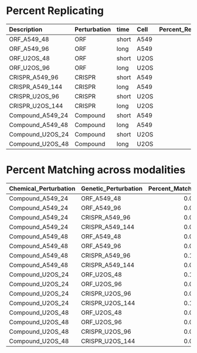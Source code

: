 # Percent Replicating

| Description      | Perturbation   | time   | Cell   |   Percent_Replicating |
|:-----------------|:---------------|:-------|:-------|----------------------:|
| ORF_A549_48      | ORF            | short  | A549   |                 0.338 |
| ORF_A549_96      | ORF            | long   | A549   |                 0.319 |
| ORF_U2OS_48      | ORF            | short  | U2OS   |                 0.512 |
| ORF_U2OS_96      | ORF            | long   | U2OS   |                 0.456 |
| CRISPR_A549_96   | CRISPR         | short  | A549   |                 0.436 |
| CRISPR_A549_144  | CRISPR         | long   | A549   |                 0.449 |
| CRISPR_U2OS_96   | CRISPR         | short  | U2OS   |                 0.692 |
| CRISPR_U2OS_144  | CRISPR         | long   | U2OS   |                 0.495 |
| Compound_A549_24 | Compound       | short  | A549   |                 0.84  |
| Compound_A549_48 | Compound       | long   | A549   |                 0.971 |
| Compound_U2OS_24 | Compound       | short  | U2OS   |                 0.778 |
| Compound_U2OS_48 | Compound       | long   | U2OS   |                 0.791 |

# Percent Matching across modalities

| Chemical_Perturbation   | Genetic_Perturbation   |   Percent_Matching |
|:------------------------|:-----------------------|-------------------:|
| Compound_A549_24        | ORF_A549_48            |              0.078 |
| Compound_A549_24        | ORF_A549_96            |              0.095 |
| Compound_A549_24        | CRISPR_A549_96         |              0.064 |
| Compound_A549_24        | CRISPR_A549_144        |              0.077 |
| Compound_A549_48        | ORF_A549_48            |              0.062 |
| Compound_A549_48        | ORF_A549_96            |              0.095 |
| Compound_A549_48        | CRISPR_A549_96         |              0.113 |
| Compound_A549_48        | CRISPR_A549_144        |              0.095 |
| Compound_U2OS_24        | ORF_U2OS_48            |              0.108 |
| Compound_U2OS_24        | ORF_U2OS_96            |              0.075 |
| Compound_U2OS_24        | CRISPR_U2OS_96         |              0.077 |
| Compound_U2OS_24        | CRISPR_U2OS_144        |              0.105 |
| Compound_U2OS_48        | ORF_U2OS_48            |              0.098 |
| Compound_U2OS_48        | ORF_U2OS_96            |              0.098 |
| Compound_U2OS_48        | CRISPR_U2OS_96         |              0.098 |
| Compound_U2OS_48        | CRISPR_U2OS_144        |              0.072 |
